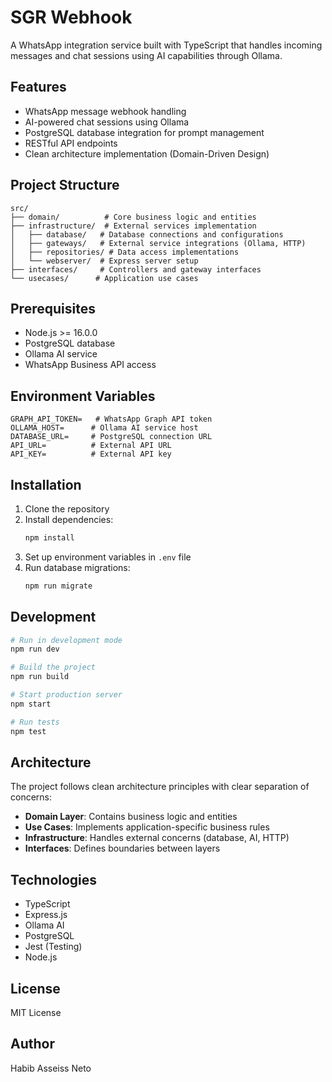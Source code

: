 # SGR Webhook

A WhatsApp integration service built with TypeScript that handles incoming messages and chat sessions using AI capabilities through Ollama.

## Features

- WhatsApp message webhook handling
- AI-powered chat sessions using Ollama
- PostgreSQL database integration for prompt management
- RESTful API endpoints
- Clean architecture implementation (Domain-Driven Design)

## Project Structure

```
src/
├── domain/          # Core business logic and entities
├── infrastructure/  # External services implementation
│   ├── database/   # Database connections and configurations
│   ├── gateways/   # External service integrations (Ollama, HTTP)
│   ├── repositories/ # Data access implementations
│   └── webserver/  # Express server setup
├── interfaces/     # Controllers and gateway interfaces
└── usecases/      # Application use cases
```

## Prerequisites

- Node.js >= 16.0.0
- PostgreSQL database
- Ollama AI service
- WhatsApp Business API access

## Environment Variables

```
GRAPH_API_TOKEN=   # WhatsApp Graph API token
OLLAMA_HOST=      # Ollama AI service host
DATABASE_URL=     # PostgreSQL connection URL
API_URL=          # External API URL
API_KEY=          # External API key
```

## Installation

1. Clone the repository
2. Install dependencies:
   ```bash
   npm install
   ```
3. Set up environment variables in `.env` file
4. Run database migrations:
   ```bash
   npm run migrate
   ```

## Development

```bash
# Run in development mode
npm run dev

# Build the project
npm run build

# Start production server
npm start

# Run tests
npm test
```

## Architecture

The project follows clean architecture principles with clear separation of concerns:

- **Domain Layer**: Contains business logic and entities
- **Use Cases**: Implements application-specific business rules
- **Infrastructure**: Handles external concerns (database, AI, HTTP)
- **Interfaces**: Defines boundaries between layers

## Technologies

- TypeScript
- Express.js
- Ollama AI
- PostgreSQL
- Jest (Testing)
- Node.js

## License

MIT License

## Author

Habib Asseiss Neto